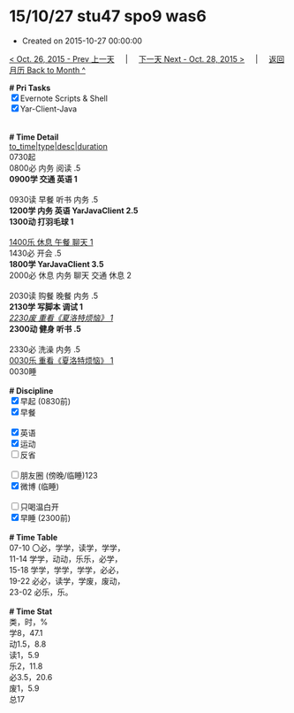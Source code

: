 # 15/10/27 stu47 spo9 was6

- Created on 2015-10-27 00:00:00

[< Oct. 26, 2015 - Prev 上一天](_archived/lifelogs/2015/10/d26.md) &nbsp; &nbsp; | &nbsp; &nbsp; [下一天 Next - Oct. 28, 2015 >](_archived/lifelogs/2015/10/d28.md) &nbsp; &nbsp; |  &nbsp; &nbsp; [返回月历 Back to Month ^](_archived/lifelogs/2015/10/index.md)
<br/><div><b># Pri Tasks</b></div><div><input checked="true" type="checkbox"/>Evernote Scripts &amp; Shell</div><div><input checked="true" type="checkbox"/>Yar-Client-Java</div><div><br/></div><div><br/></div><div><b># Time Detail</b></div><div><u>to_time|type|desc|duration</u></div><div>0730起</div><div>0800必 内务 阅读 .5</div><div><b>0900学 交通 英语 1</b></div><div><br/></div><div>0930读 早餐 听书 内务 .5</div><div><b>1200学 内务 英语 YarJavaClient 2.5</b></div><div><b>1300动 打羽毛球 1</b></div><div><br/></div><div><u>1400乐 休息 午餐 聊天 1</u></div><div>1430必 开会 .5</div><div><b>1800学 YarJavaClient 3.5</b></div><div>2000必 休息 内务 聊天 交通 休息 2</div><div><br/></div><div>2030读 购餐 晚餐 内务 .5</div><div><b>2130学 写脚本 调试 1</b></div><div><u><i>2230废 重看《夏洛特烦恼》 1</i></u></div><div><b>2300动 健身 听书 .5</b></div><div><br/></div><div>2330必 洗澡 内务 .5</div><div><u>0030乐 重看《夏洛特烦恼》 1</u></div><div>0030睡</div><div><br/></div><div><b># Discipline</b></div><div><input checked="true" type="checkbox"/>早起 (0830前)</div><div><input checked="true" type="checkbox"/>早餐</div><div><br/></div><div><input checked="true" type="checkbox"/>英语</div><div><input checked="true" type="checkbox"/>运动</div><div><input type="checkbox"/>反省</div><div><br/></div><div><input type="checkbox"/>朋友圈 (傍晚/临睡)123</div><div><input checked="true" type="checkbox"/>微博 (临睡)</div><div><br/></div><div><input type="checkbox"/>只喝温白开</div><div><input checked="true" type="checkbox"/>早睡 (2300前)</div><div><br/></div><div><b># Time Table</b></div><div>07-10 〇必，学学，读学，学学，</div><div>11-14 学学，动动，乐乐，必学，</div><div>15-18 学学，学学，学学，必必，</div><div>19-22 必必，读学，学废，废动，</div><div>23-02 必乐，乐。</div><div><br/></div><div><b># Time Stat</b></div><div>类，时，%</div><div>学8，47.1</div><div>动1.5，8.8</div><div>读1，5.9</div><div>乐2，11.8</div><div>必3.5，20.6</div><div>废1，5.9</div><div>总17</div><div><br/></div><div><br/></div>
